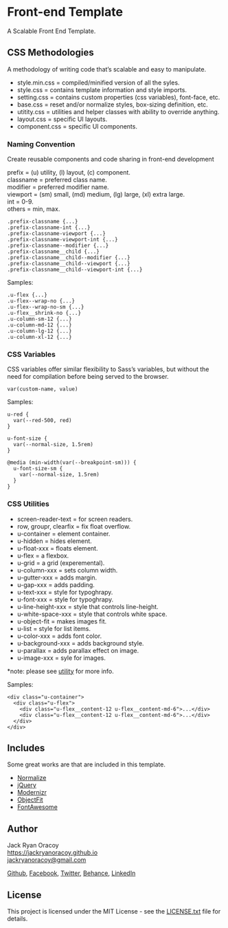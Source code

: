 # Front-end Template
  
A Scalable Front End Template.
  
  
## CSS Methodologies  
  
A methodology of writing code that’s scalable and easy to manipulate.  

* style.min.css = compiled/minified version of all the syles.  
* style.css = contains template information and style imports.  
* setting.css = contains custom properties (css variables), font-face, etc.
* base.css = reset and/or normalize styles, box-sizing definition, etc.  
* utitity.css = utilities and helper classes with ability to override anything.  
* layout.css = specific UI layouts.  
* component.css = specific UI components.   
  
### Naming Convention 
    
Create reusable components and code sharing in front-end development  
  
prefix    = (u) utility, (l) layout, (c) component.  
classname = preferred class name.  
modifier  = preferred modifier name.  
viewport  = (sm) small, (md) medium, (lg) large, (xl) extra large.  
int       = 0-9.  
others    = min, max.  
  
```
.prefix-classname {...}  
.prefix-classname-int {...}  
.prefix-classname-viewport {...}  
.prefix-classname-viewport-int {...}
.prefix-classname--modifier {...}  
.prefix-classname__child {...}  
.prefix-classname__child--modifier {...}  
.prefix-classname__child--viewport {...}    
.prefix-classname__child--viewport-int {...}    
```  
  
Samples:  
  
```
.u-flex {...}  
.u-flex--wrap-no {...}  
.u-flex--wrap-no-sm {...}  
.u-flex__shrink-no {...}  
.u-column-sm-12 {...}  
.u-column-md-12 {...}  
.u-column-lg-12 {...}  
.u-column-xl-12 {...}  
```
  
### CSS Variables  
  
CSS variables offer similar flexibility to Sass’s variables, but without the need for compilation before being served to the browser.  

```
var(custom-name, value)

```

Samples:  
  
```
u-red {  
  var(--red-500, red)
}  

u-font-size {  
  var(--normal-size, 1.5rem)  
}

@media (min-width(var(--breakpoint-sm))) {  
  u-font-size-sm {  
    var(--normal-size, 1.5rem)  
  }
}  
```  
  
### CSS Utilities  
  
* screen-reader-text = for screen readers.  
* row, groupr, clearfix = fix float overflow.  
* u-container = element container.  
* u-hidden = hides element.  
* u-float-xxx = floats element.  
* u-flex = a flexbox.  
* u-grid = a grid (experemental).  
* u-column-xxx = sets column width.
* u-gutter-xxx = adds margin.    
* u-gap-xxx = adds padding.  
* u-text-xxx = style for typoghrapy.  
* u-font-xxx = style for typoghrapy.  
* u-line-height-xxx = style that controls line-height.  
* u-white-space-xxx = style that controls white space.
* u-object-fit = makes images fit.  
* u-list = style for list items.
* u-color-xxx = adds font color.
* u-background-xxx = adds background style.  
* u-parallax = adds parallax effect on image.
* u-image-xxx = syle for images.  

*note: please see [utility](styles/utility.css) for more info.
  
Samples:  
  
```
<div class="u-container">
  <div class="u-flex">
    <div class="u-flex__content-12 u-flex__content-md-6">...</div>
    <div class="u-flex__content-12 u-flex__content-md-6">...</div>
  </div>
</div>

```
  
  
## Includes  
  
Some great works are that are included in this template.  
   
* [Normalize](https://necolas.github.io/normalize.css/)  
* [jQuery](https://jquery.com/)  
* [Modernizr](https://modernizr.com/)  
* [ObjectFit](https://github.com/fregante/object-fit-images/)  
* [FontAwesome](https://fontawesome.com/)  
    
  
## Author  
  
Jack Ryan Oracoy  
https://jackryanoracoy.github.io  
jackryanoracoy@gmail.com  
  
[Github](https://github.com/jackryanoracoy), 
[Facebook](https://facebook.com/JackRyanOracoy), 
[Twitter](https://twitter.com/JackRyanOracoy), 
[Behance](https://www.behance.net/jackryanor7dac), 
[LinkedIn](https://www.linkedin.com/in/jackryanoracoy)  
  
  
## License  
  
This project is licensed under the MIT License - see the [LICENSE.txt](LICENSE.txt) file for details.  
